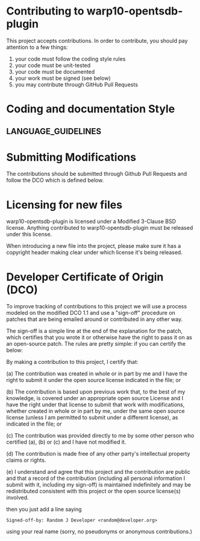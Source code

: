 # Contributing to warp10-opentsdb-plugin

This project accepts contributions. In order to contribute, you should pay attention to a few things:

1. your code must follow the coding style rules
2. your code must be unit-tested
3. your code must be documented
4. your work must be signed (see below)
5. you may contribute through GitHub Pull Requests

# Coding and documentation Style

## LANGUAGE_GUIDELINES

# Submitting Modifications

The contributions should be submitted through Github Pull Requests and follow the DCO which is defined below.

# Licensing for new files

warp10-opentsdb-plugin is licensed under a Modified 3-Clause BSD license. Anything contributed to warp10-opentsdb-plugin must be released under this license.

When introducing a new file into the project, please make sure it has a copyright header making clear under which license it's being released.

# Developer Certificate of Origin (DCO)

To improve tracking of contributions to this project we will use a process modeled on the modified DCO 1.1 and use a "sign-off" procedure on patches that are being emailed around or contributed in any other way.

The sign-off is a simple line at the end of the explanation for the patch, which certifies that you wrote it or otherwise have the right to pass it on as an open-source patch. The rules are pretty simple: if you can certify the below:

By making a contribution to this project, I certify that:

(a) The contribution was created in whole or in part by me and I have the right to submit it under the open source license indicated in the file; or

(b) The contribution is based upon previous work that, to the best of my knowledge, is covered under an appropriate open source License and I have the right under that license to submit that work with modifications, whether created in whole or in part by me, under the same open source license (unless I am permitted to submit under a different license), as indicated in the file; or

(c) The contribution was provided directly to me by some other person who certified (a), (b) or (c) and I have not modified it.

(d) The contribution is made free of any other party's intellectual property claims or rights.

(e) I understand and agree that this project and the contribution are public and that a record of the contribution (including all personal information I submit with it, including my sign-off) is maintained indefinitely and may be redistributed consistent with this project or the open source license(s) involved.

then you just add a line saying

```
Signed-off-by: Random J Developer <random@developer.org>
```

using your real name (sorry, no pseudonyms or anonymous contributions.)
